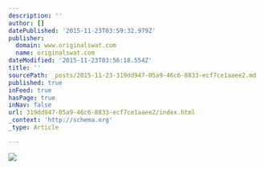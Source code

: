```yaml
---
description: ''
author: []
datePublished: '2015-11-23T03:59:32.979Z'
publisher:
  domain: www.originalswat.com
  name: originalswat.com
dateModified: '2015-11-23T03:56:18.554Z'
title: ''
sourcePath: _posts/2015-11-23-319dd947-05a9-46c6-8833-ecf7ce1aaee2.md
published: true
inFeed: true
hasPage: true
inNav: false
url: 319dd947-05a9-46c6-8833-ecf7ce1aaee2/index.html
_context: 'http://schema.org'
_type: Article

---
```

![](http://www.originalswat.com/media/catalog/category/Category-Classic-Header_2.jpg)